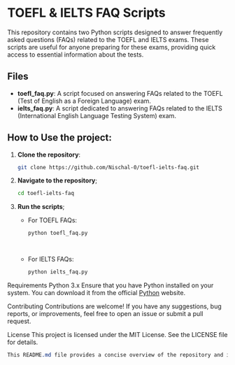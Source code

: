 # TOEFL & IELTS FAQ Scripts

This repository contains two Python scripts designed to answer frequently asked questions (FAQs) related to the TOEFL and IELTS exams. These scripts are useful for anyone preparing for these exams, providing quick access to essential information about the tests.

## Files

- **toefl_faq.py**: A script focused on answering FAQs related to the TOEFL (Test of English as a Foreign Language) exam.
- **ielts_faq.py**: A script dedicated to answering FAQs related to the IELTS (International English Language Testing System) exam.

## How to Use the project:

1. **Clone the repository**:
   ```bash
   git clone https://github.com/Nischal-0/toefl-ielts-faq.git

2. **Navigate to the repository**;
   ```bash
   cd toefl-ielts-faq

3. **Run the scripts**;

     - For TOEFL FAQs:
       ```bash
       python toefl_faq.py

        
     - For IELTS FAQs:
       ```bash
       python ielts_faq.py

Requirements
Python 3.x
Ensure that you have Python installed on your system. You can download it from the official [Python]([url](https://www.python.org/downloads/)) website.

Contributing
Contributions are welcome! If you have any suggestions, bug reports, or improvements, feel free to open an issue or submit a pull request.

License
This project is licensed under the MIT License. See the LICENSE file for details.
```css
This README.md file provides a concise overview of the repository and instructions on how to use the scripts. If there are specific functions or features in the scripts, you might want to include a section describing them as well.





